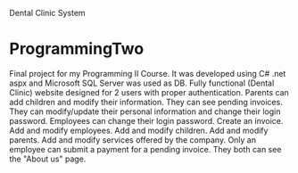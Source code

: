 Dental Clinic System

# ProgrammingTwo
Final project for my Programming II Course. It was developed using C# .net aspx and Microsoft SQL Server was used as DB.
Fully functional (Dental Clinic) website designed for 2 users with proper authentication. 
Parents can add children and modify their information. They can see pending invoices. They can modify/update their personal information and change their login password.
Employees can change their login password. Create an invoice. Add and modify employees. Add and modify children. Add and modify parents. Add and modify services offered by the company. Only an employee can submit a payment for a pending invoice.
They both can see the "About us" page.
